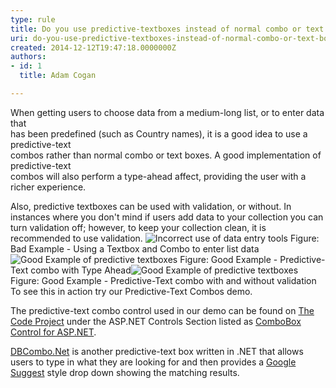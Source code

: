 ```yaml
---
type: rule
title: Do you use predictive-textboxes instead of normal combo or text boxes?
uri: do-you-use-predictive-textboxes-instead-of-normal-combo-or-text-boxes
created: 2014-12-12T19:47:18.0000000Z
authors:
- id: 1
  title: Adam Cogan

---
```


 ​When getting users to choose data from a medium-long list, or to enter data that<br>                    has been predefined (such as Country names), it is a good idea to use a predictive-text<br>                    combos rather than normal combo or text boxes. A good implementation of predictive-text<br>                    combos will also perform a type-ahead affect, providing the user with a richer experience.
 
Also, predictive textboxes can be used with validation, or without. In instances where you don't mind if users add data to your collection you can turn validation off; however, to keep your collection clean, it is recommended to use validation.
![Incorrect use of data entry tools](/PublishingImages/PredTextBad.gif) Figure: Bad Example - Using a Textbox and Combo to enter list data![Good Example of predictive textboxes](/PublishingImages/TypeAhead.gif) Figure: Good Example - Predictive-Text combo with Type Ahead![Good Example of predictive textboxes](/PublishingImages/PredTextValidation.gif) Figure: Good Example - Predictive-Text combo with and without validation
To see this in action try our Predictive-Text Combos demo.

The predictive-text combo control used in our demo can be found on     [The Code Project](http&#58;//www.codeproject.com/) under the ASP.NET Controls Section listed as     [ComboBox Control for ASP.NET](http&#58;//www.codeproject.com/Articles/10504/ComboBox-Control-for-ASP-NET).

[DBCombo.Net](http&#58;//dbcombo.net/) is another predictive-text box written in .NET that allows users to type in what they are looking for and then provides a     [Google Suggest](https&#58;//www.google.com/) style drop down showing the matching results.

